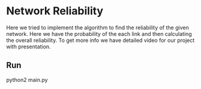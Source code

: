 # Network Reliability
Here we tried to implement the algorithm to find the reliability of the given network. Here we have the probability of the each link and then calculating the overall reliability. To get more info we have detailed video for our project with presentation.

## Run 
python2 main.py

